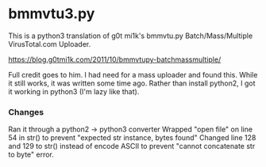 # bmmvtu3.py

This is a python3 translation of g0t mi1k's bmmvtu.py Batch/Mass/Multiple VirusTotal.com Uploader.

https://blog.g0tmi1k.com/2011/10/bmmvtupy-batchmassmultiple/

Full credit goes to him. I had need for a mass uploader and found this. While it still works, it was written some time ago. Rather than install python2, I got it working in python3 (I'm lazy like that).

### Changes
Ran it through a python2 -> python3 converter
Wrapped "open file" on line 54 in str() to prevent "expected str instance, bytes found"
Changed line 128 and 129 to str() instead of encode ASCII to prevent "cannot concatenate str to byte" error.
